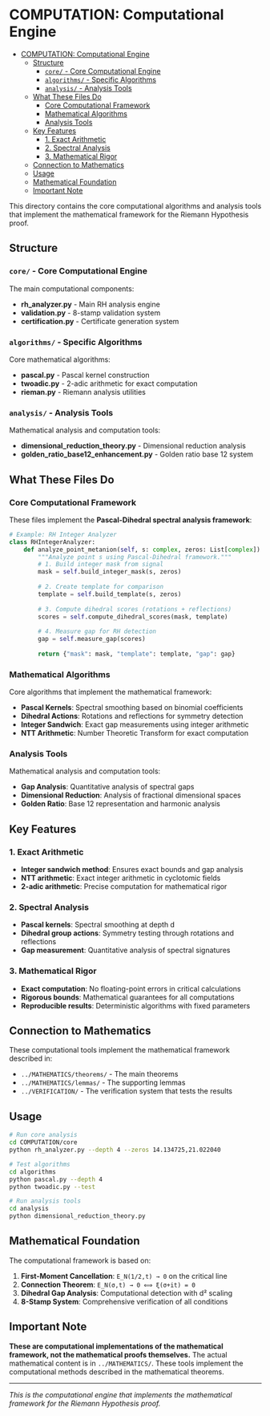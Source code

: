 # COMPUTATION: Computational Engine<a name="computation-computational-engine"></a>

<!-- mdformat-toc start --slug=github --maxlevel=6 --minlevel=1 -->

- [COMPUTATION: Computational Engine](#computation-computational-engine)
  - [Structure](#structure)
    - [`core/` - Core Computational Engine](#core---core-computational-engine)
    - [`algorithms/` - Specific Algorithms](#algorithms---specific-algorithms)
    - [`analysis/` - Analysis Tools](#analysis---analysis-tools)
  - [What These Files Do](#what-these-files-do)
    - [Core Computational Framework](#core-computational-framework)
    - [Mathematical Algorithms](#mathematical-algorithms)
    - [Analysis Tools](#analysis-tools)
  - [Key Features](#key-features)
    - [1. Exact Arithmetic](#1-exact-arithmetic)
    - [2. Spectral Analysis](#2-spectral-analysis)
    - [3. Mathematical Rigor](#3-mathematical-rigor)
  - [Connection to Mathematics](#connection-to-mathematics)
  - [Usage](#usage)
  - [Mathematical Foundation](#mathematical-foundation)
  - [Important Note](#important-note)

<!-- mdformat-toc end -->

This directory contains the core computational algorithms and analysis tools that implement the mathematical framework for the Riemann Hypothesis proof.

## Structure<a name="structure"></a>

### `core/` - Core Computational Engine<a name="core---core-computational-engine"></a>

The main computational components:

- **rh_analyzer.py** - Main RH analysis engine
- **validation.py** - 8-stamp validation system
- **certification.py** - Certificate generation system

### `algorithms/` - Specific Algorithms<a name="algorithms---specific-algorithms"></a>

Core mathematical algorithms:

- **pascal.py** - Pascal kernel construction
- **twoadic.py** - 2-adic arithmetic for exact computation
- **rieman.py** - Riemann analysis utilities

### `analysis/` - Analysis Tools<a name="analysis---analysis-tools"></a>

Mathematical analysis and computation tools:

- **dimensional_reduction_theory.py** - Dimensional reduction analysis
- **golden_ratio_base12_enhancement.py** - Golden ratio base 12 system

## What These Files Do<a name="what-these-files-do"></a>

### Core Computational Framework<a name="core-computational-framework"></a>

These files implement the **Pascal-Dihedral spectral analysis framework**:

```python
# Example: RH Integer Analyzer
class RHIntegerAnalyzer:
    def analyze_point_metanion(self, s: complex, zeros: List[complex]) -> Dict[str, Any]:
        """Analyze point s using Pascal-Dihedral framework."""
        # 1. Build integer mask from signal
        mask = self.build_integer_mask(s, zeros)
        
        # 2. Create template for comparison
        template = self.build_template(s, zeros)
        
        # 3. Compute dihedral scores (rotations + reflections)
        scores = self.compute_dihedral_scores(mask, template)
        
        # 4. Measure gap for RH detection
        gap = self.measure_gap(scores)
        
        return {"mask": mask, "template": template, "gap": gap}
```

### Mathematical Algorithms<a name="mathematical-algorithms"></a>

Core algorithms that implement the mathematical framework:

- **Pascal Kernels**: Spectral smoothing based on binomial coefficients
- **Dihedral Actions**: Rotations and reflections for symmetry detection
- **Integer Sandwich**: Exact gap measurements using integer arithmetic
- **NTT Arithmetic**: Number Theoretic Transform for exact computation

### Analysis Tools<a name="analysis-tools"></a>

Mathematical analysis and computation tools:

- **Gap Analysis**: Quantitative analysis of spectral gaps
- **Dimensional Reduction**: Analysis of fractional dimensional spaces
- **Golden Ratio**: Base 12 representation and harmonic analysis

## Key Features<a name="key-features"></a>

### 1. Exact Arithmetic<a name="1-exact-arithmetic"></a>

- **Integer sandwich method**: Ensures exact bounds and gap analysis
- **NTT arithmetic**: Exact integer arithmetic in cyclotomic fields
- **2-adic arithmetic**: Precise computation for mathematical rigor

### 2. Spectral Analysis<a name="2-spectral-analysis"></a>

- **Pascal kernels**: Spectral smoothing at depth d
- **Dihedral group actions**: Symmetry testing through rotations and reflections
- **Gap measurement**: Quantitative analysis of spectral signatures

### 3. Mathematical Rigor<a name="3-mathematical-rigor"></a>

- **Exact computation**: No floating-point errors in critical calculations
- **Rigorous bounds**: Mathematical guarantees for all computations
- **Reproducible results**: Deterministic algorithms with fixed parameters

## Connection to Mathematics<a name="connection-to-mathematics"></a>

These computational tools implement the mathematical framework described in:

- `../MATHEMATICS/theorems/` - The main theorems
- `../MATHEMATICS/lemmas/` - The supporting lemmas
- `../VERIFICATION/` - The verification system that tests the results

## Usage<a name="usage"></a>

```bash
# Run core analysis
cd COMPUTATION/core
python rh_analyzer.py --depth 4 --zeros 14.134725,21.022040

# Test algorithms
cd algorithms
python pascal.py --depth 4
python twoadic.py --test

# Run analysis tools
cd analysis
python dimensional_reduction_theory.py
```

## Mathematical Foundation<a name="mathematical-foundation"></a>

The computational framework is based on:

1. **First-Moment Cancellation**: `E_N(1/2,t) → 0` on the critical line
1. **Connection Theorem**: `E_N(σ,t) → 0 ⟺ ξ(σ+it) = 0`
1. **Dihedral Gap Analysis**: Computational detection with d² scaling
1. **8-Stamp System**: Comprehensive verification of all conditions

## Important Note<a name="important-note"></a>

**These are computational implementations of the mathematical framework, not the mathematical proofs themselves.** The actual mathematical content is in `../MATHEMATICS/`. These tools implement the computational methods described in the mathematical theorems.

______________________________________________________________________

*This is the computational engine that implements the mathematical framework for the Riemann Hypothesis proof.*
